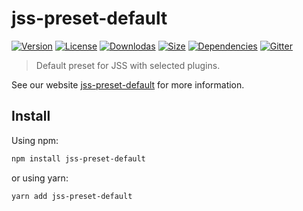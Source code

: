 # jss-preset-default

[![Version](https://img.shields.io/npm/v/jss-preset-default.svg?style=flat)](https://npmjs.org/package/jss-preset-default)
[![License](https://img.shields.io/npm/l/jss-preset-default.svg?style=flat)](https://github.com/cssinjs/jss/blob/master/LICENSE)
[![Downlodas](https://img.shields.io/npm/dm/jss-preset-default.svg?style=flat)](https://npmjs.org/package/jss-preset-default)
[![Size](https://img.shields.io/bundlephobia/minzip/jss-preset-default.svg?style=flat)](https://npmjs.org/package/jss-preset-default)
[![Dependencies](https://img.shields.io/david/cssinjs/jss.svg?path=packages%2Fjss-preset-default&style=flat)](https://npmjs.org/package/jss-preset-default)
[![Gitter](https://badges.gitter.im/JoinChat.svg)](https://gitter.im/cssinjs/lobby)

> Default preset for JSS with selected plugins.

See our website [jss-preset-default](https://cssinjs.org/jss-preset-default?v=v10.0.0-alpha.16) for more information.

## Install

Using npm:

```sh
npm install jss-preset-default
```

or using yarn:

```sh
yarn add jss-preset-default
```
